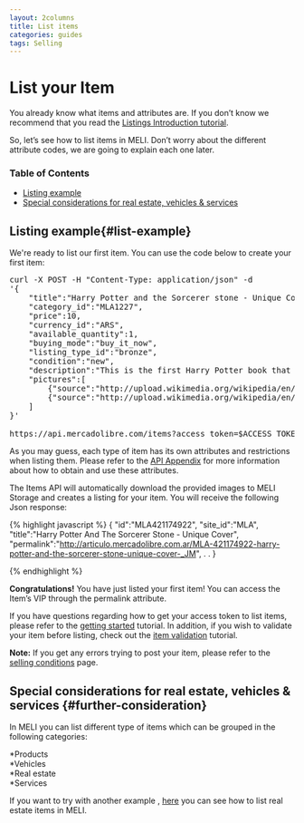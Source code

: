```yaml
---
layout: 2columns
title: List items
categories: guides
tags: Selling
---
```


# List your Item


You already know what items and attributes are. If you don’t know we recommend that you read the [Listings Introduction tutorial](/listing-introduction).


So, let’s see how to list items in MELI. Don’t worry about the different attribute codes, we are going to explain each one later.



### Table of Contents
- [Listing example](#list-example)
- [Special considerations for real estate, vehicles & services](#further-consideration)


## Listing example{#list-example}

We're ready to list our first item. You can use the code below to create your first item:

<pre class="terminal">
curl -X POST -H "Content-Type: application/json" -d
'{
	"title":"Harry Potter and the Sorcerer stone - Unique Cover",
	"category_id":"MLA1227",
	"price":10,
	"currency_id":"ARS",
	"available_quantity":1,
	"buying_mode":"buy_it_now",
	"listing_type_id":"bronze",
	"condition":"new",
	"description":"This is the first Harry Potter book that was printed outside the UK, {{"<strong> I bought it in San Francisco at the Harry Potters week in 2009 </strong>" | xml_escape }} Do not miss the opportunity, it is in perfect conditions and with a unique design cover",
	"pictures":[
		{"source":"http://upload.wikimedia.org/wikipedia/en/a/a7/Original_Paperback_Cover.jpg"},
		{"source":"http://upload.wikimedia.org/wikipedia/en/2/2c/Harry_Potter_and_the_Philosopher%27s_Stone.jpg"}
	]
}'

https://api.mercadolibre.com/items?access_token=$ACCESS_TOKEN  
</pre>

As you may guess, each type of item has its own attributes and restrictions when listing them. Please refer to the [API Appendix](/guide-appendix) for more information 
about how to obtain and use these attributes.

The Items API will automatically download the provided images to MELI Storage and creates a listing for your item. You will receive the following Json response:


{% highlight javascript %}
{
"id":"MLA421174922",
"site_id":"MLA",
"title":"Harry Potter And The Sorcerer Stone - Unique Cover",
"permalink":"http://articulo.mercadolibre.com.ar/MLA-421174922-harry-potter-and-the-sorcerer-stone-unique-cover-_JM",
.
.
}

{% endhighlight %}

**Congratulations!** You have just listed your first item! You can access the Item’s VIP through the permalink attribute.  

If you have questions regarding how to get your access token to list items, please refer to the [getting started](/getting-started) tutorial. In addition, if you wish to validate your item before listing, check out the [item validation](/validate-item) tutorial.    
    
**Note:** If you get any errors trying to post your item, please refer to the [selling conditions](http://www.mercadolibre.com/jm/ml.faqs.framework.main.FaqsController?pageId=FAQ&faqId=2407&categId=COST&type=FAQ) page. 

## Special considerations for real estate, vehicles & services {#further-consideration}

In MELI you can list different type of items which can be grouped in the following categories:

*Products    
*Vehicles    
*Real estate    
*Services    


If you want to try with another example , [here](/real-estate-list-item) you can see how to list real estate items in MELI.
